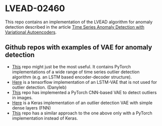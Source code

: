 # LVEAD-02460
This repo contains an implementation of the LVEAD algorithm for anomaly detection described in the article [Time Series Anomaly Detection with Variational Autoencoders](https://arxiv.org/pdf/1907.01702.pdf).


## Github repos with examples of VAE for anomaly detection
- [This](https://github.com/KDD-OpenSource/DeepADoTS) repo might just be the most useful. It contains PyTorch implementations of a wide range of time series outlier detection algorithm (e.g. an LSTM based encoder-decoder structure).
- [Here](https://github.com/Danyleb/Variational-Lstm-Autoencoder) is a tensorflow implementation of an LSTM-VAE that is not used for outlier detection. (Danyleb)
- [This](https://github.com/ldeecke/vae-torch) repo has implemented a PyTorch CNN-based VAE to detect outliers in images.
- [Here](https://github.com/SeldonIO/seldon-core/blob/master/components/outlier-detection/vae) is a Keras implementation of an outlier detection VAE with simple dense layers (FNN)
- [This](https://github.com/JGuymont/vae-anomaly-detector) repo has a similar approach to the one above only with a PyTorch implementation instead of Keras.

